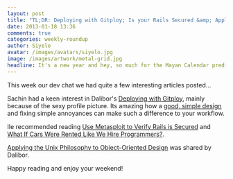 ```yaml
---
layout: post
title: "TL;DR: Deploying with Gitploy; Is your Rails Secured &amp; Applying the Unix Philosophy to OOD"
date: 2013-01-18 13:36
comments: true
categories: weekly-roundup
author: Siyelo
avatar: /images/avatars/siyelo.jpg
image: /images/artwork/metal-grid.jpg
headline: It's a new year and hey, so much for the Mayan Calendar prediction. Welcome back to most of our readers, may 2013 continue without anymore “end of the world” prediction theories.
---
```


This week our dev chat we had quite a few interesting articles posted...

Sachin had a keen interest in Dalibor's [Deploying with Gitploy](http://dalibornasevic.com/posts/37-deploying-with-gitploy), mainly because of the sexy profile picture. Its amazing how a [good, simple design](http://schneems.com/post/40602104940/good-simple-design ) and fixing simple annoyances can make such a difference to your workflow.

Ile recommended reading [Use Metasploit to Verify Rails is Secured](http://blog.endpoint.com/2013/01/rails-CVE-2013-0156-metasploit.html) and [What If Cars Were Rented Like We Hire Programmers?](http://highscalability.com/blog/2013/1/16/what-if-cars-were-rented-like-we-hire-programmers.html).

[Applying the Unix Philosophy to Object-Oriented Design](http://blog.codeclimate.com/blog/2012/11/28/your-objects-the-unix-way/) was shared by Dalibor.

Happy reading and enjoy your weekend!
